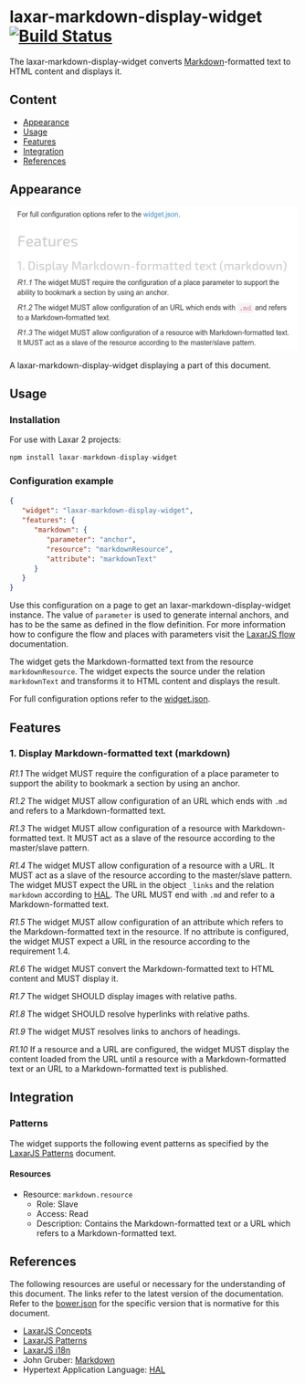 # laxar-markdown-display-widget [![Build Status](https://travis-ci.org/LaxarJS/laxar-markdown-display-widget.svg?branch=master)](https://travis-ci.org/LaxarJS/laxar-markdown-display-widget)
The laxar-markdown-display-widget converts [Markdown]-formatted text to HTML content and displays it.


## Content
* [Appearance](#appearance)
* [Usage](#usage)
* [Features](#features)
* [Integration](#integration)
* [References](#references)

## Appearance
![Illustration of the laxar-markdown-display-widget](docs/img/example.png)

A laxar-markdown-display-widget displaying a part of this document.

## Usage

### Installation
For use with Laxar 2 projects:

```js
npm install laxar-markdown-display-widget
```

### Configuration example
```json
{
   "widget": "laxar-markdown-display-widget",
   "features": {
      "markdown": {
         "parameter": "anchor",
         "resource": "markdownResource",
         "attribute": "markdownText"
      }
   }
}
```

Use this configuration on a page to get an laxar-markdown-display-widget instance.
The value of `parameter` is used to generate internal anchors, and has to be the same as defined in the flow definition.
For more information how to configure the flow and places with parameters visit the [LaxarJS flow] documentation.

The widget gets the Markdown-formatted text from the resource `markdownResource`.
The widget expects the source under the relation `markdownText` and transforms it to HTML content and displays the result.

For full configuration options refer to the [widget.json](widget.json).

## Features

### 1. Display Markdown-formatted text (markdown)
*R1.1* The widget MUST require the configuration of a place parameter to support the ability to bookmark a section by using an anchor.

*R1.2* The widget MUST allow configuration of an URL which ends with `.md` and refers to a Markdown-formatted text.

*R1.3* The widget MUST allow configuration of a resource with Markdown-formatted text.
It MUST act as a slave of the resource according to the master/slave pattern.

*R1.4* The widget MUST allow configuration of a resource with a URL.
It MUST act as a slave of the resource according to the master/slave pattern.
The widget MUST expect the URL in the object `_links` and the relation `markdown` according to [HAL].
The URL MUST end with `.md` and refer to a Markdown-formatted text.

*R1.5* The widget MUST allow configuration of an attribute which refers to the Markdown-formatted text in the resource.
If no attribute is configured, the widget MUST expect a URL in the resource according to the requirement 1.4.

*R1.6* The widget MUST convert the Markdown-formatted text to HTML content and MUST display it.

*R1.7* The widget SHOULD display images with relative paths.

*R1.8* The widget SHOULD resolve hyperlinks with relative paths.

*R1.9* The widget MUST resolves links to anchors of headings.

*R1.10* If a resource and a URL are configured, the widget MUST display the content loaded from the URL until a resource with  a Markdown-formatted text or an URL to a Markdown-formatted text is published.

## Integration
### Patterns
The widget supports the following event patterns as specified by the [LaxarJS Patterns] document.

#### Resources
* Resource: `markdown.resource`
   * Role: Slave
   * Access: Read
   * Description: Contains the Markdown-formatted text or a URL which refers to a Markdown-formatted text.

## References
The following resources are useful or necessary for the understanding of this document.
The links refer to the latest version of the documentation.
Refer to the [bower.json](bower.json) for the specific version that is normative for this document.

* [LaxarJS Concepts]
* [LaxarJS Patterns]
* [LaxarJS i18n]
* John Gruber: [Markdown]
* Hypertext Application Language: [HAL]


[LaxarJS Concepts]: https://github.com/LaxarJS/laxar/blob/master/docs/concepts.md "LaxarJS Concepts"
[LaxarJS flow]: https://github.com/LaxarJS/laxar/blob/master/docs/manuals/flow_and_places.md "LaxarJS Flow and Places"
[LaxarJS Patterns]: https://github.com/LaxarJS/laxar_patterns/blob/master/docs/index.md "LaxarJS Patterns"
[LaxarJS i18n]: https://github.com/LaxarJS/laxar/blob/master/docs/manuals/i18n.md "LaxarJS i18n"
[Markdown]: http://daringfireball.net/projects/markdown/ "John Gruber: : Markdown"
[HAL]: http://stateless.co/hal_specification.html "Hypertext Application Language"
